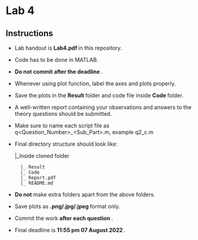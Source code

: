 # Lab 4

## Instructions

- Lab handout is <strong> Lab4.pdf </strong> in this repository.
- Code has to be done in MATLAB.
- <strong> Do not commit after the deadline </strong>.
- Whenever using plot function, label the axes and plots properly.
- Save the plots in the <strong> Result </strong> folder and code file inside <strong> Code </strong> folder.
- A well-written report containing your observations and answers to the theory questions should be submitted.
- Make sure to name each script file as q<Question_Number>_<Sub_Part>.m, example q2_c.m
- Final directory structure should look like: <br>


    |_Inside cloned folder

        |_ Result 
        |_ Code
        |_ Report.pdf
        |_ README.md


- <strong> Do not </strong> make extra folders apart from the above folders.
- Save plots as <strong> .png/.jpg/.jpeg </strong> format only.
- Commit the work <strong> after each question </strong>.
- Final deadline is <strong> 11:55 pm 07 August 2022 </strong>.
